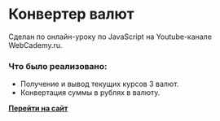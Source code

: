 # Конвертер валют

Сделан по онлайн-уроку по JavaScript на Youtube-канале WebCademy.ru.

### Что было реализовано:

- Получение и вывод текущих курсов 3 валют.
- Конвертация суммы в рублях в валюту.

[**Перейти на сайт**](http://t92635uk.beget.tech/currency-converter/)
